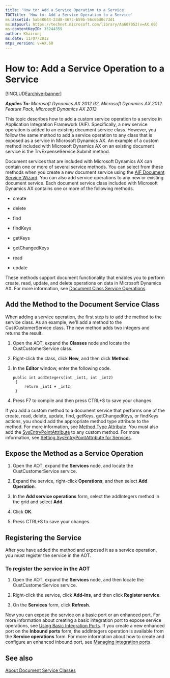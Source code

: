 ```yaml
---
title: 'How to: Add a Service Operation to a Service'
TOCTitle: 'How to: Add a Service Operation to a Service'
ms:assetid: 5ab48644-23d8-467c-b59b-56c66d0c73d1
ms:mtpsurl: https://technet.microsoft.com/library/Aa607052(v=AX.60)
ms:contentKeyID: 35244359
author: Khairunj
ms.date: 11/07/2012
mtps_version: v=AX.60
---
```


# How to: Add a Service Operation to a Service 


[!INCLUDE[archive-banner](includes/archive-banner.md)]


_**Applies To:** Microsoft Dynamics AX 2012 R2, Microsoft Dynamics AX 2012 Feature Pack, Microsoft Dynamics AX 2012_

This topic describes how to add a custom service operation to a service in Application Integration Framework (AIF). Specifically, a new service operation is added to an existing document service class. However, you follow the same method to add a service operation to any class that is exposed as a service in Microsoft Dynamics AX. An example of a custom method included with Microsoft Dynamics AX on an existing document service is the TrvExpenseService.Submit method.

Document services that are included with Microsoft Dynamics AX can contain one or more of several service methods. You can select from these methods when you create a new document service using the [AIF Document Service Wizard](creating-new-document-services.md). You can also add service operations to any new or existing document service. Each document service class included with Microsoft Dynamics AX contains one or more of the following methods.

  - create

  - delete

  - find

  - findKeys

  - getKeys

  - getChangedKeys

  - read

  - update

These methods support document functionality that enables you to perform create, read, update, and delete operations on data in Microsoft Dynamics AX. For more information, see [Document Class Service Operations](document-class-service-operations.md).

## Add the Method to the Document Service Class

When adding a service operation, the first step is to add the method to the service class. As an example, we'll add a method to the CustCustomerService class. The new method adds two integers and returns the result.

1.  Open the AOT, expand the **Classes** node and locate the CustCustomerService class.

2.  Right-click the class, click **New**, and then click **Method**.

3.  In the **Editor** window, enter the following code.
    
       ```X++
       public int addIntegers(int _int1, int _int2)
        {
            return _int1 + _int2;
        }
       ```

4.  Press F7 to compile and then press CTRL+S to save your changes.

If you add a custom method to a document service that performs one of the create, read, delete, update, find, getKeys, getChangedKeys, or findKeys actions, you should add the appropriate method type attribute to the method. For more information, see [Method Type Attribute](method-type-attribute.md). You must also add the [SysEntryPointAttribute](https://technet.microsoft.com/library/gg958657\(v=ax.60\)) to any custom method. For more information, see [Setting SysEntryPointAttribute for Services](setting-sysentrypointattribute-for-services.md).

## Expose the Method as a Service Operation

1.  Open the AOT, expand the **Services** node, and locate the CustCustomerService service.

2.  Expand the service, right-click **Operations**, and then select **Add Operation**.

3.  In the **Add service operations** form, select the addIntegers method in the grid and select **Add**.

4.  Click **OK**.

5.  Press CTRL+S to save your changes.

## Registering the Service

After you have added the method and exposed it as a service operation, you must register the service in the AOT.

### To register the service in the AOT

1.  Open the AOT, expand the **Services** node, and then locate the CustCustomerService service.

2.  Right-click the service, click **Add-Ins**, and then click **Register service**.

3.  On the **Services** form, click **Refresh**.

Now you can expose the service on a basic port or an enhanced port. For more information about creating a basic integration port to expose service operations, see [Using Basic Integration Ports](using-basic-integration-ports.md). If you create a new enhanced port on the **Inbound ports** form, the addIntegers operation is available from the **Service operations** form. For more information about how to create and configure an enhanced inbound port, see [Managing integration ports](managing-integration-ports.md).

## See also

[About Document Service Classes](about-document-service-classes.md)

